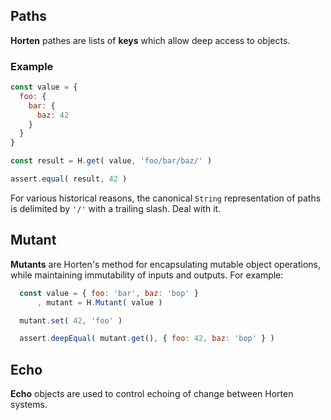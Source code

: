 ## Paths

**Horten** pathes are lists of **keys** which allow deep access to objects.

### Example
``` js
const value = {
  foo: {
    bar: {
      baz: 42
    }
  }
}

const result = H.get( value, 'foo/bar/baz/' )

assert.equal( result, 42 )
```

For various historical reasons, the canonical `String` representation of paths
is delimited by `'/'` with a trailing slash. Deal with it.


## Mutant

**Mutants** are Horten's method for encapsulating mutable object operations, while
maintaining immutability of inputs and outputs. For example:

``` js
  const value = { foo: 'bar', baz: 'bop' }
      , mutant = H.Mutant( value )

  mutant.set( 42, 'foo' )

  assert.deepEqual( mutant.get(), { foo: 42, baz: 'bop' } )

```

## Echo

**Echo** objects are used to control echoing of change between Horten systems.
